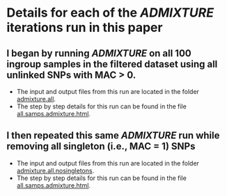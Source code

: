 # Details for each of the *ADMIXTURE* iterations run in this paper

## I began by running *ADMIXTURE* on all 100 ingroup samples in the filtered dataset using all unlinked SNPs with MAC > 0.
- The input and output files from this run are located in the folder [admixture.all](https://github.com/DevonDeRaad/nmel.ceyx/tree/main/admixture/admixture.all).
- The step by step details for this run can be found in the file [all.samps.admixture.html](https://devonderaad.github.io/nmel.ceyx/admixture/all.samps.admixture.html).

## I then repeated this same *ADMIXTURE* run while removing all singleton (i.e., MAC = 1) SNPs
- The input and output files from this run are located in the folder [admixture.all.nosingletons](https://github.com/DevonDeRaad/nmel.ceyx/tree/main/admixture/admixture.all.nosingletons).
- The step by step details for this run can be found in the file [all.samps.admixture.html](https://devonderaad.github.io/nmel.ceyx/admixture/all.samps.admixture.html).
